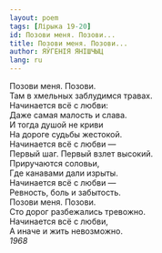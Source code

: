 ```yaml
---
layout: poem
tags: [Лірыка 19-20]
id: Позови меня. Позови...
title: Позови меня. Позови...
author: ЯЎГЕНІЯ ЯНІШЧЫЦ
lang: ru
---
```



Позови меня. Позови.  
Там в хмельных заблудимся травах.  
Начинается всё с любви:  
Даже самая малость и слава.  
И тогда душой не криви  
На дороге судьбы жестокой.  
Начинается всё с любви —  
Первый шаг. Первый взлет высокий.  
Приручаются соловьи,  
Где канавами дали изрыты.  
Начинается всё с любви —  
Ревность, боль и забытость.  
Позови меня. Позови.  
Сто дорог разбежались тревожно.  
Начинается всё с любви,  
А иначе и жить невозможно.  
*1968*  
